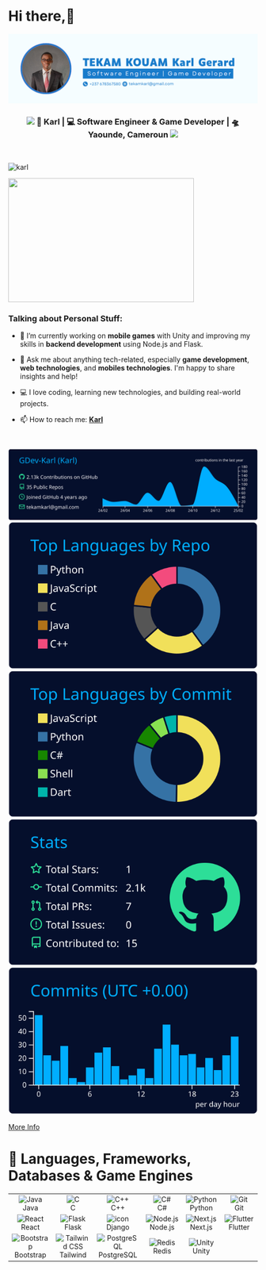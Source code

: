 # Hi there,👋 #

<div align="center">
 
  <img src="assets/images/Github_profile.png" alt="cover" />
</div>
 <div align="center">
<h3><img src="https://media.giphy.com/media/WUlplcMpOCEmTGBtBW/giphy.gif" width="30"> 👨 Karl | 💻 Software Engineer & Game Developer | 🛸 Yaounde, Cameroun <img src="https://media.giphy.com/media/WUlplcMpOCEmTGBtBW/giphy.gif" width="30"></h3>
</div>

<br>

<p align="left"> <img src="https://komarev.com/ghpvc/?username=GDev-Karl&label=Profile%20views&color=0e75b6&style=flat" alt="karl" /> </p>



<img align="center" height="250" width="375" alt="" src="https://raw.githubusercontent.com/iampavangandhi/iampavangandhi/master/gifs/coder.gif" />

<h3 align="left">Talking about Personal Stuff:</h3>

- 🌱 I’m currently working on **mobile games** with Unity and improving my skills in **backend development** using Node.js and Flask.

- 💬 Ask me about anything tech-related, especially **game development**, **web technologies**, and **mobiles technologies**. I'm happy to share insights and help!

- 💻 I love coding, learning new technologies, and building real-world projects.

- 📫 How to reach me: **[Karl](https://www.linkedin.com/in/karl-gerard/)**

<br>

[![](https://raw.githubusercontent.com/GDev-Karl/GDev-Karl/main/profile-summary-card-output/algolia/0-profile-details.svg)](https://github.com/vn7n24fzkq/github-profile-summary-cards)
[![](https://raw.githubusercontent.com/GDev-Karl/GDev-Karl/main/profile-summary-card-output/algolia/1-repos-per-language.svg)](https://github.com/vn7n24fzkq/github-profile-summary-cards) [![](https://raw.githubusercontent.com/GDev-Karl/GDev-Karl/main/profile-summary-card-output/algolia/2-most-commit-language.svg)](https://github.com/vn7n24fzkq/github-profile-summary-cards)
[![](https://raw.githubusercontent.com/GDev-Karl/GDev-Karl/main/profile-summary-card-output/algolia/3-stats.svg)](https://github.com/vn7n24fzkq/github-profile-summary-cards) [![](https://raw.githubusercontent.com/GDev-Karl/GDev-Karl/main/profile-summary-card-output/algolia/4-productive-time.svg)](https://github.com/vn7n24fzkq/github-profile-summary-cards)





[More Info](https://github.com/vn7n24fzkq/github-profile-summary-cards)



# 🚀 Languages, Frameworks, Databases & Game Engines

<table align="center">
  <!-- Languages -->
  <tr>
    <td align="center" width="96">
      <img src="https://techstack-generator.vercel.app/java-icon.svg" width="65" height="65" alt="Java" />
      <br>Java
    </td>
    <td align="center" width="96">
      <img src="https://skillicons.dev/icons?i=c" width="65" height="65" alt="C"/>
      <br>C
    </td>
    <td align="center" width="96">
      <img src="https://techstack-generator.vercel.app/cpp-icon.svg" width="65" height="65" alt="C++" />
      <br>C++
    </td>
    <td align="center" width="96">
      <img src="https://techstack-generator.vercel.app/csharp-icon.svg" width="65" height="65" alt="C#" />
      <br>C#
    </td>
    <td align="center" width="96">
      <img src="https://techstack-generator.vercel.app/python-icon.svg" width="65" height="65" alt="Python" />
      <br>Python
    </td>
    <td align="center" width="96">
      <img src="https://skillicons.dev/icons?i=git&theme=light" width="65" height="65" alt="Git" />
      <br>Git
    </td>
  </tr>

  <!-- Frameworks -->
  <tr>
    <td align="center" width="96">
      <img src="https://techstack-generator.vercel.app/react-icon.svg" width="65" height="65" alt="React" />
      <br>React
    </td>
    <td align="center" width="96">
      <img src="https://skillicons.dev/icons?i=flask&theme=light" width="65" height="65" alt="Flask" />
      <br>Flask
    </td>
    <td align="center" width="96">
     <img src="https://techstack-generator.vercel.app/django-icon.svg" alt="icon" width="65" height="65" />
      <br>Django
    </td>
    <td align="center" width="96">
      <img src="https://skillicons.dev/icons?i=nodejs&theme=light" width="65" height="65" alt="Node.js" />
      <br>Node.js
    </td>
    <td align="center" width="96">
      <img src="https://skillicons.dev/icons?i=nextjs&theme=light" width="65" height="65" alt="Next.js" />
      <br>Next.js
    </td>
        <td align="center" width="96">
      <img src="https://skillicons.dev/icons?i=flutter&theme=light" width="65" height="65" alt="Flutter" />
      <br>Flutter
    </td>
  </tr>

  <!-- CSS Frameworks -->
  <tr>
    <td align="center" width="96">
      <img src="https://skillicons.dev/icons?i=bootstrap&theme=light" width="65" height="65" alt="Bootstrap" />
      <br>Bootstrap
    </td>
    <td align="center" width="96">
      <img src="https://skillicons.dev/icons?i=tailwind&theme=light" width="65" height="65" alt="Tailwind CSS" />
      <br>Tailwind
    </td>
    <td align="center" width="96">
      <img src="https://skillicons.dev/icons?i=postgres&theme=light" width="65" height="65" alt="PostgreSQL" />
      <br>PostgreSQL
    </td>
    <td align="center" width="96">
      <img src="https://skillicons.dev/icons?i=redis&theme=light" width="65" height="65" alt="Redis" />
      <br>Redis
    </td>
    <td align="center" width="96">
      <img src="https://skillicons.dev/icons?i=unity&theme=light" width="65" height="65" alt="Unity" />
      <br>Unity
    </td>

  </tr>

  